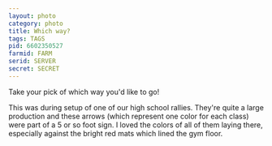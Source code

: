 ```yaml
---
layout: photo
category: photo
title: Which way?
tags: TAGS
pid: 6602350527
farmid: FARM
serid: SERVER
secret: SECRET
---
```


Take your pick of which way you'd like to go!

This was during setup of one of our high school rallies. They're quite a large production and these arrows (which represent one color for each class) were part of a 5 or so foot sign. I loved the colors of all of them laying there, especially against the bright red mats which lined the gym floor.
